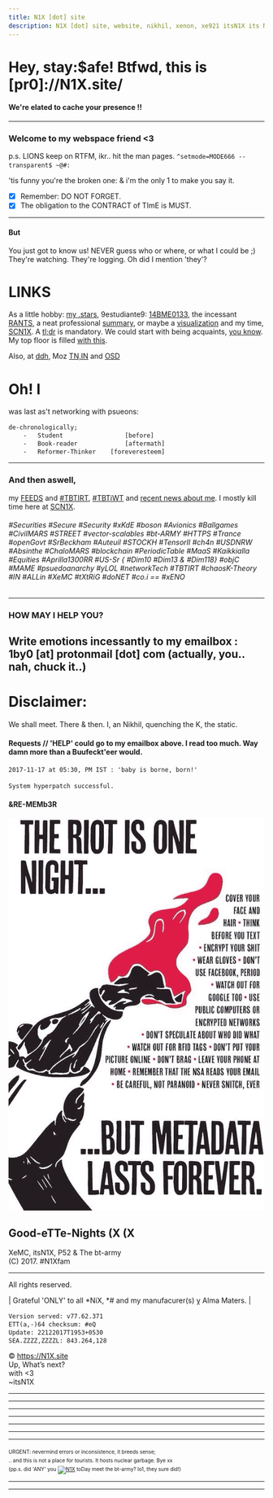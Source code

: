 ```yaml
---
title: N1X [dot] site
description: N1X [dot] site, website, nikhil, xenon, xe921 itsN1X its N1X new delhi bangalore chennai bengaluru india pune hyderabad goa
---
```

# Hey, stay:$afe! Btfwd, this is [pr0]://N1X.site/
#### We're elated to cache your presence !!
---

### Welcome to my webspace friend <3
p.s. LIONS keep on RTFM, ikr.. hit the man pages.
`^setmode=MODE666 --transparent$ ~@#:`

'tis funny you're the broken one: & i'm the only 1 to make you say it.

 - [x] Remember: DO NOT FORGET.
 - [x] The obligation to the CONTRACT of TImE is MUST.

---

#### But
You just got to know us! NEVER guess who or where, or what I could be ;)
They're watching. They're logging.
Oh did I mention 'they'?



# LINKS
As a little hobby: [my .stars](http://github.com/itsn1x), 9estudiante9: [14BME0133](http://14bme0133.github.io), the incessant [RANTS](http://twitter.com/itsn1x), a neat professional [summary](http://linkedin.com/in/itsn1x), or maybe a [visualization](https://vizualize.me/N1X) and my time, [SCN1X](http://soundcloud.com/itsn1x). A [tl;dr](https://about.me/itsN1X) is mandatory. We could start with being acquaints, [you know](https://nikhilpandita.n1x.site). My top floor is filled [with this](https://goodreads.com/itsn1x).


Also, at [ddh](https://duckduckhack.com/u/itsn1x), Moz [TN,IN](https://mozillatn.github.io) and [OSD](https://opensourcedesign.net)

# Oh! I 
was last as't networking with psueons:
```
de-chronologically;
    -   Student                 [before]   
    -   Book-reader             [aftermath]
    -   Reformer-Thinker    [foreveresteem]
```

---

### And then aswell, 
my [FEEDS](NewsFEEDforN1Xsite) and [#TBTIRT](https://twitter.com/search?q=TBTIRT), [#TBTiWT](https://twitter.com/search?q=TBTIWT) and [recent news about me](http://google.com/search?q=n1x). I mostly kill time here at [SCN1X](https://soundcloud.com/itsn1x).

###### #Securities #Secure #Security #xKdE #boson #Avionics #Ballgames #CivilMARS #STREET #vector-scalables #bt-ARMY #HTTPS #Trance #openGovt #SrBeckham #Auteuil #STOCKH #TensorII #ch4n #USDNRW #Absinthe #ChaloMARS #blockchain #PeriodicTable #MaaS #Kaikkialla #Equities #Aprilla1300RR #US-Sr { #Dim10 #Dim13 & #Dim118} #objC #MAME #psuedoanarchy #yLOL #networkTech #TBTIRT #chaosK-Theory #IN #ALLin #XeMC #tXtRiG #doNET #co.i == #xENO

---

### HOW MAY I HELP YOU?
Write emotions incessantly to my emailbox : 1by0 [at] protonmail [dot] com (actually, you.. nah, chuck it..)
---

# Disclaimer:
We shall meet. There & then. I, an Nikhil, quenching the K, the static.

#### Requests // 'HELP' could go to my emailbox above. I read too much. Way damn more than a Buufeckt'eer would.

```
2017-11-17 at 05:30, PM IST : 'baby is borne, born!'

System hyperpatch successful.
```
#### &RE-MEMb3R

![](n1x.site.imagine.jpg)

## Good-eTTe-Nights (X (X
XeMC, itsN1X, P52 & The bt-army  
(C) 2017. #N1Xfam

---

All rights reserved.

| Grateful 'ONLY' to all \*NiX, \*# and my manufacurer(s) ỵ Alma Maters. |


    Version served: v77.62.371
    ETT(a,-)64 checksum: #eQ
    Update: 22122017T1953+0530
    SEA.ZZZZ,ZZZZL: 843.264,128

© https://N1X.site
<br>Up, What’s next?
<br>with <3
<br>~itsN1X
<hr><hr><hr><hr><hr><hr><hr><font size='1'>URGENT: nevermind errors or inconsistence, it breeds sense;<br>.. and this is not a place for tourists. It hosts nuclear garbage. Bye xx <br>(pp.s. did 'ANY' you <a title="Web Analytics" href="http://statcounter.com/" target="_blank"><img src="//c.statcounter.com/11569191/0/dbb0514a/0/" alt="N1X" ></a> toDay meet the bt-army? lo1, they sure did!)</font><hr><hr>
<html><header><title>Xe921 || [pr0]://N1X.site || coded by luser::itsN1X</title></header></html>
